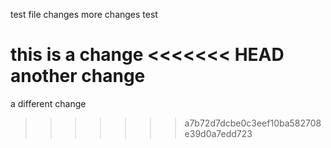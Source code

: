 test file
changes
more changes
test


this is a change
<<<<<<< HEAD
another change
=======

a different change
>>>>>>> a7b72d7dcbe0c3eef10ba582708e39d0a7edd723
